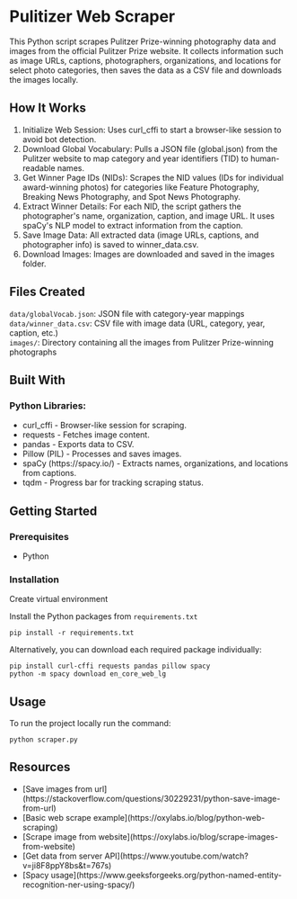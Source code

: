 <a name="readme-top"></a>

<!-- PROJECT LOGO -->

# Pulitizer Web Scraper

This Python script scrapes Pulitzer Prize-winning photography data and images from the official Pulitzer Prize website. It collects information such as image URLs, captions, photographers, organizations, and locations for select photo categories, then saves the data as a CSV file and downloads the images locally.

## How It Works
1. Initialize Web Session: Uses curl_cffi to start a browser-like session to avoid bot detection.
2. Download Global Vocabulary: Pulls a JSON file (global.json) from the Pulitzer website to map category and year identifiers (TID) to human-readable names.
3. Get Winner Page IDs (NIDs): Scrapes the NID values (IDs for individual award-winning photos) for categories like Feature Photography, Breaking News Photography, and Spot News Photography.
4. Extract Winner Details: For each NID, the script gathers the photographer's name, organization, caption, and image URL. It uses spaCy's NLP model to extract information from the caption.
5. Save Image Data: All extracted data (image URLs, captions, and photographer info) is saved to winner_data.csv.
6. Download Images: Images are downloaded and saved in the images folder.

## Files Created

`data/globalVocab.json`: JSON file with category-year mappings <br>
`data/winner_data.csv`: CSV file with image data (URL, category, year, caption, etc.) <br>
`images/`: Directory containing all the images from Pulitzer Prize-winning photographs <br>

## Built With

### Python Libraries:
<ul>
<li>curl_cffi - Browser-like session for scraping.
<li>requests - Fetches image content.
<li>pandas - Exports data to CSV.
<li>Pillow (PIL) - Processes and saves images.
<li>spaCy (https://spacy.io/) - Extracts names, organizations, and locations from captions.
<li>tqdm - Progress bar for tracking scraping status.
</ul>

## Getting Started

### Prerequisites

- Python

### Installation

Create virtual environment

Install the Python packages from `requirements.txt`

```
pip install -r requirements.txt
```

Alternatively, you can download each required package individually:

```
pip install curl-cffi requests pandas pillow spacy
python -m spacy download en_core_web_lg
```

## Usage

To run the project locally run the command:
```
python scraper.py
```

## Resources

<ul>
    <li>[Save images from url](https://stackoverflow.com/questions/30229231/python-save-image-from-url)
    <li>[Basic web scrape example](https://oxylabs.io/blog/python-web-scraping)
    <li>[Scrape image from website](https://oxylabs.io/blog/scrape-images-from-website)
    <li>[Get data from server API](https://www.youtube.com/watch?v=ji8F8ppY8bs&t=767s)
    <li>[Spacy usage](https://www.geeksforgeeks.org/python-named-entity-recognition-ner-using-spacy/)
</ul>

<!-- To Do List -->
<!--
- Debug caption split
- image file names saved as name.jpg.png
- manually check images against csv file
- make more efficient
-->

